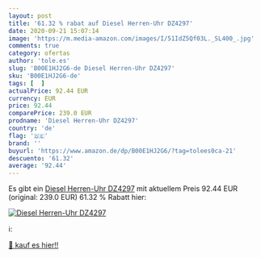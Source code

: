 ```yaml
---
layout: post
title: '61.32 % rabat auf Diesel Herren-Uhr DZ4297'
date: 2020-09-21 15:07:14
image: 'https://m.media-amazon.com/images/I/51IdZ5Qf03L._SL400_.jpg'
comments: true
category: ofertas
author: 'tole.es'
slug: 'B00E1HJ2G6-de Diesel Herren-Uhr DZ4297'
sku: 'B00E1HJ2G6-de'
tags: [  ]
actualPrice: 92.44 EUR
currency: EUR
price: 92.44
comparePrice: 239.0 EUR
prodname: 'Diesel Herren-Uhr DZ4297'
country: 'de'
flag: '🇩🇪'
brand: ''
buyurl: 'https://www.amazon.de/dp/B00E1HJ2G6/?tag=tolees0ca-21'
descuento: '61.32'
average: '92.44'
---
```


Es gibt ein [Diesel Herren-Uhr DZ4297](https://www.amazon.de/dp/B00E1HJ2G6/?tag=tolees0ca-21) mit aktuellem Preis 92.44 EUR (original: 239.0 EUR) 61.32 % Rabatt hier:

[![Diesel Herren-Uhr DZ4297](https://m.media-amazon.com/images/I/51IdZ5Qf03L._SL400_.jpg)](https://www.amazon.de/dp/B00E1HJ2G6/?tag=tolees0ca-21)

ℹ️:


[🛒 kauf es hier!!](https://www.amazon.de/dp/B00E1HJ2G6/?tag=tolees0ca-21)
